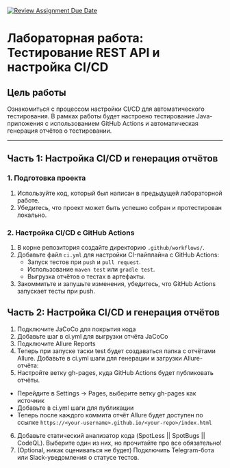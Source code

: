 [![Review Assignment Due Date](https://classroom.github.com/assets/deadline-readme-button-22041afd0340ce965d47ae6ef1cefeee28c7c493a6346c4f15d667ab976d596c.svg)](https://classroom.github.com/a/5A-G3YaK)
# Лабораторная работа: Тестирование REST API и настройка CI/CD

## Цель работы
Ознакомиться с процессом настройки CI/CD для автоматического тестирования. В рамках работы будет настроено тестирование Java-приложения с использованием GitHub Actions и автоматическая генерация отчётов о тестировании.

---
## Часть 1: Настройка CI/CD и генерация отчётов

### 1. **Подготовка проекта**
1. Используйте код, который был написан в предыдущей лабораторной работе.
2. Убедитесь, что проект может быть успешно собран и протестирован локально.

### 2. **Настройка CI/CD с GitHub Actions**
1. В корне репозитория создайте директорию `.github/workflows/`.
2. Добавьте файл `ci.yml` для настройки CI-пайплайна с GitHub Actions:
    - Запуск тестов при `push` и `pull request`.
    - Использование `maven test` или `gradle test`.
    - Выгрузка отчётов о тестах в артефакты.
3. Закоммитьте и запушьте изменения, убедитесь, что GitHub Actions запускает тесты при push.

## Часть 2: Настройка CI/CD и генерация отчётов
1.  Подключите JaCoCo для покрытия кода
2.  Добавьте шаг в ci.yml для выгрузки отчёта JaCoCo
3.  Подключите Allure Reports
4.  Теперь при запуске таски test будет создаваться папка с отчётами Allure. Добавьте в ci.yml шаги для генерации и загрузки Allure-отчёта:
5.  Настройте ветку gh-pages, куда GitHub Actions будет публиковать отчёты.
- Перейдите в Settings → Pages, выберите ветку gh-pages как источник
- Добавьте в ci.yml шаги для публикации
- Теперь после каждого коммита отчёт Allure будет доступен по ссылке `https://<your-username>.github.io/<your-repo>/index.html`
6. Добавьте статический анализатор кода (SpotLess || SpotBugs || CodeQL). Выберите один из них, но прочитайте про все обязательно!
7. (Optional, никак оцениваться не будет) Подключить Telegram-бота или Slack-уведомления о статусе тестов.